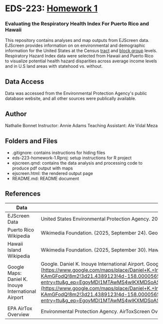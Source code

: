 # EDS-223: [Homework 1](https://eds-223-geospatial.github.io/assignments/HW1.html)

### Evaluating the Respiratory Health Index For Puerto Rico and Hawaii

This repository contains analyses and map outputs from EJScreen data. EJScreen provides information on on environmental and demographic information for the United States at the Census [tract](https://en.wikipedia.org/wiki/Census_tract) and [block group](https://en.wikipedia.org/wiki/Census_block_group) levels. Respiratory Hazard Index data were selected from Hawaii and Puerto Rico to visualize potential health hazard disparities across average income levels and in U.S land areas with statehood vs. without.

## Data Access
Data was accessed from the Environmental Protection Agency's public database website, and all other sources were publically available. 

## Author
Nathalie Bonnet
Instructor: Annie Adams
Teaching Assistant: Ale Vidal Meza

## Folders and Files

-   .gitignore: contains instructions for hiding files
-   eds-223-homework-1.Rproj: setup instructions for R project
-   ejscreen.qmd: contains the data analysis and processing code to produce pdf output with maps
-   ejscreen.html: the rendered output page
-   README.md: README document

## References

| Data | Citation | Source |
|-------------------|-------------------|----------------------------------|
| EJScreen Data | United States Environmental Protection Agency. 2015. EJSCREEN. Retrieved: 10/04/2025, from url (<http://www.epa.gov/ejscreen>) | <https://www.epa.gov/ejscreen> |
| Puerto Rico Wikipedia | Wikimedia Foundation. (2025, September 24). Geography of Puerto Rico. Wikipedia. <https://en.wikipedia.org/wiki/Geography_of_Puerto_Rico> | <https://en.wikipedia.org/wiki/Geography_of_Puerto_Rico> |
| Hawaii Island Wikipedia | Wikimedia Foundation. (2025, September 30). Hawaiʻi (island). Wikipedia. [https://en.wikipedia.org/wiki/Hawai%CA%BBi\\\_(island)](https://en.wikipedia.org/wiki/Hawai%CA%BBi\_(island)){.uri} | [https://en.wikipedia.org/wiki/Hawai%CA%BBi\\\_(island)](https://en.wikipedia.org/wiki/Hawai%CA%BBi\_(island)){.uri} |
| Google Maps: Daniel K. Inouye International Airport | Google. Daniel K. Inouye International Airport. Google maps. [https://www.google.com/maps/place/Daniel+K.+Inouye+International+Airport/\@21.3242132,-157.9509347,31366m/data=!3m1!1e3!4m14!1m7!3m6!1s0x7c006632db726b03:0xd9587d69906fcbc3!2zT-KAmGFodQ!8m2!3d21.4389123!4d-158.0000565!16zL20vMGRmY24!3m5!1s0x7c006f943168f55f:0x7ed111b1cbf331df!8m2!3d21.3186623!4d-157.9254018!16zL20vMDFuNWZ3?entry=ttu&g_ep=EgoyMDI1MTAwMS4wIKXMDSoASAFQAw%3D%3D](https://www.google.com/maps/place/Daniel+K.+Inouye+International+Airport/@21.3242132,-157.9509347,31366m/data=!3m1!1e3!4m14!1m7!3m6!1s0x7c006632db726b03:0xd9587d69906fcbc3!2zT-KAmGFodQ!8m2!3d21.4389123!4d-158.0000565!16zL20vMGRmY24!3m5!1s0x7c006f943168f55f:0x7ed111b1cbf331df!8m2!3d21.3186623!4d-157.9254018!16zL20vMDFuNWZ3?entry=ttu&g_ep=EgoyMDI1MTAwMS4wIKXMDSoASAFQAw%3D%3D){.uri} | [https://www.google.com/maps/place/Daniel+K.+Inouye+International+Airport/\@21.3242132,-157.9509347,31366m/data=!3m1!1e3!4m14!1m7!3m6!1s0x7c006632db726b03:0xd9587d69906fcbc3!2zT-KAmGFodQ!8m2!3d21.4389123!4d-158.0000565!16zL20vMGRmY24!3m5!1s0x7c006f943168f55f:0x7ed111b1cbf331df!8m2!3d21.3186623!4d-157.9254018!16zL20vMDFuNWZ3?entry=ttu&g_ep=EgoyMDI1MTAwMS4wIKXMDSoASAFQAw%3D%3D](https://www.google.com/maps/place/Daniel+K.+Inouye+International+Airport/@21.3242132,-157.9509347,31366m/data=!3m1!1e3!4m14!1m7!3m6!1s0x7c006632db726b03:0xd9587d69906fcbc3!2zT-KAmGFodQ!8m2!3d21.4389123!4d-158.0000565!16zL20vMGRmY24!3m5!1s0x7c006f943168f55f:0x7ed111b1cbf331df!8m2!3d21.3186623!4d-157.9254018!16zL20vMDFuNWZ3?entry=ttu&g_ep=EgoyMDI1MTAwMS4wIKXMDSoASAFQAw%3D%3D){.uri} |
| EPA AirTox Overview | Environmental Protection Agency. AirToxScreen Overview. EPA. <https://www.epa.gov/AirToxScreen/airtoxscreen-overview> | <https://www.epa.gov/AirToxScreen/airtoxscreen-overview> |
